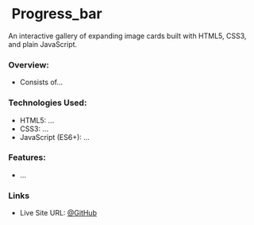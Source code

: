 #  Progress_bar
An interactive gallery of expanding image cards built with HTML5, CSS3, and plain JavaScript.

### Overview:
- Consists of...

### Technologies Used:
- HTML5: ...
- CSS3: ...
- JavaScript (ES6+): ...
### Features:
- ...

### Links

- Live Site URL: [@GitHub](...) 
